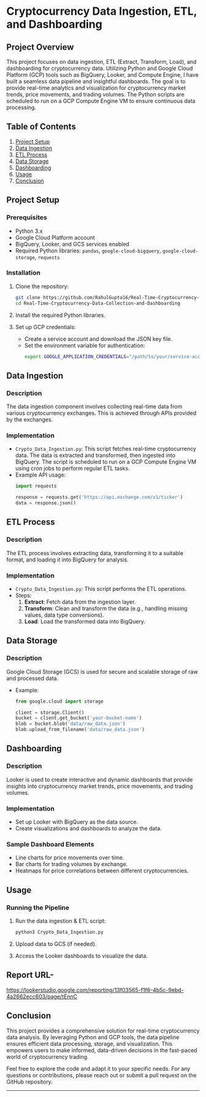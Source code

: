 # Cryptocurrency Data Ingestion, ETL, and Dashboarding

## Project Overview
This project focuses on data ingestion, ETL (Extract, Transform, Load), and dashboarding for cryptocurrency data. Utilizing Python and Google Cloud Platform (GCP) tools such as BigQuery, Looker, and Compute Engine, I have built a seamless data pipeline and insightful dashboards. The goal is to provide real-time analytics and visualization for cryptocurrency market trends, price movements, and trading volumes. The Python scripts are scheduled to run on a GCP Compute Engine VM to ensure continuous data processing.

## Table of Contents
1. [Project Setup](#project-setup)
2. [Data Ingestion](#data-ingestion)
3. [ETL Process](#etl-process)
4. [Data Storage](#data-storage)
5. [Dashboarding](#dashboarding)
6. [Usage](#usage)
7. [Conclusion](#conclusion)

## Project Setup
### Prerequisites
- Python 3.x
- Google Cloud Platform account
- BigQuery, Looker, and GCS services enabled
- Required Python libraries: `pandas`, `google-cloud-bigquery`, `google-cloud-storage`, `requests`

### Installation
1. Clone the repository:
    ```bash
    git clone https://github.com/RahulGupta16/Real-Time-Cryptocurrency-Data-Collection-and-Dashboarding.git
    cd Real-Time-Cryptocurrency-Data-Collection-and-Dashboarding
    ```

2. Install the required Python libraries.

3. Set up GCP credentials:
    - Create a service account and download the JSON key file.
    - Set the environment variable for authentication:
      ```bash
      export GOOGLE_APPLICATION_CREDENTIALS="/path/to/your/service-account-file.json"
      ```

## Data Ingestion
### Description
The data ingestion component involves collecting real-time data from various cryptocurrency exchanges. This is achieved through APIs provided by the exchanges.

### Implementation
- `Crypto_Data_Ingestion.py`: This script fetches real-time cryptocurrency data. The data is extracted and transformed, then ingested into BigQuery. The script is scheduled to run on a GCP Compute Engine VM using cron jobs to perform regular ETL tasks.
- Example API usage:
    ```python
    import requests

    response = requests.get('https://api.exchange.com/v1/ticker')
    data = response.json()
    ```

## ETL Process
### Description
The ETL process involves extracting data, transforming it to a suitable format, and loading it into BigQuery for analysis.

### Implementation
- `Crypto_Data_Ingestion.py`: This script performs the ETL operations.
- Steps:
  1. **Extract**: Fetch data from the ingestion layer.
  2. **Transform**: Clean and transform the data (e.g., handling missing values, data type conversions).
  3. **Load**: Load the transformed data into BigQuery.

## Data Storage
### Description
Google Cloud Storage (GCS) is used for secure and scalable storage of raw and processed data.

- Example:
    ```python
    from google.cloud import storage

    client = storage.Client()
    bucket = client.get_bucket('your-bucket-name')
    blob = bucket.blob('data/raw_data.json')
    blob.upload_from_filename('data/raw_data.json')
    ```

## Dashboarding
### Description
Looker is used to create interactive and dynamic dashboards that provide insights into cryptocurrency market trends, price movements, and trading volumes.

### Implementation
- Set up Looker with BigQuery as the data source.
- Create visualizations and dashboards to analyze the data.

### Sample Dashboard Elements
- Line charts for price movements over time.
- Bar charts for trading volumes by exchange.
- Heatmaps for price correlations between different cryptocurrencies.

## Usage
### Running the Pipeline
1. Run the data ingestion & ETL script:
    ```bash
    python3 Crypto_Data_Ingestion.py
    ```

2. Upload data to GCS (if needed).

3. Access the Looker dashboards to visualize the data.

## Report URL-
https://lookerstudio.google.com/reporting/13f03565-f1f6-4b5c-9ebd-4a2662ecc603/page/tEnnC

## Conclusion
This project provides a comprehensive solution for real-time cryptocurrency data analysis. By leveraging Python and GCP tools, the data pipeline ensures efficient data processing, storage, and visualization. This empowers users to make informed, data-driven decisions in the fast-paced world of cryptocurrency trading.

Feel free to explore the code and adapt it to your specific needs. For any questions or contributions, please reach out or submit a pull request on the GitHub repository.

---
